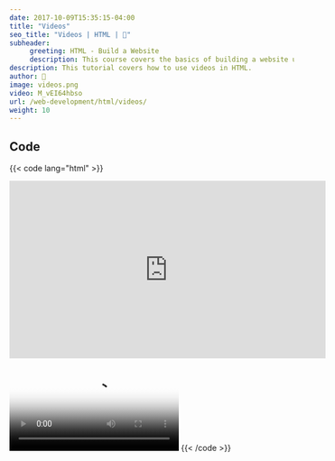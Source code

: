 ```yaml
---
date: 2017-10-09T15:35:15-04:00
title: "Videos"
seo_title: "Videos | HTML | 🦒"
subheader:
     greeting: HTML - Build a Website
     description: This course covers the basics of building a website using HTML. Work your way through the videos/articles and I'll teach you everything you need to know to create a basic website!
description: This tutorial covers how to use videos in HTML.
author: 🦒
image: videos.png
video: M_vEI64hbso
url: /web-development/html/videos/
weight: 10
---
```


## Code

{{< code lang="html" >}}
<iframe width="560"
        height="315"
        src="https://www.youtube.com/embed/M_vEI64hbso"
        frameborder="0"
        gesture="media"
        allow="encrypted-media"
        allowfullscreen>
</iframe>

<video src="myvideo.mp4"
       autoplay
       controls
       width="300"
       poster="video-poster.jpg">
</video>
{{< /code >}}